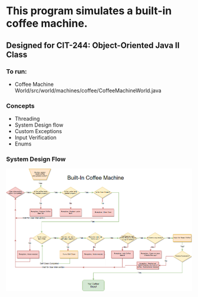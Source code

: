 # This program simulates a built-in coffee machine.

## Designed for CIT-244: Object-Oriented Java II Class

### To run:
* Coffee Machine World/src/world/machines/coffee/CoffeeMachineWorld.java

### Concepts
* Threading 
* System Design flow
* Custom Exceptions
* Input Verification
* Enums

### System Design Flow
![System Design](https://github.com/PittsburghRunner/CIT244_CCAC/blob/master/Coffee%20Machine%20World/CoffeeMachineWorld.png)
